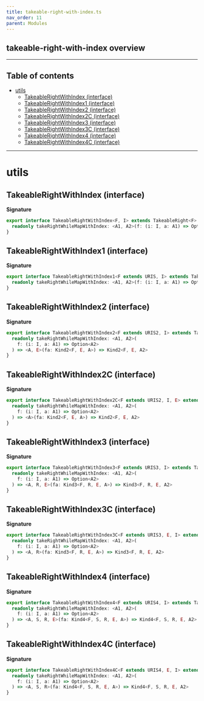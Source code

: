 ```yaml
---
title: takeable-right-with-index.ts
nav_order: 11
parent: Modules
---
```


## takeable-right-with-index overview

---

<h2 class="text-delta">Table of contents</h2>

- [utils](#utils)
  - [TakeableRightWithIndex (interface)](#takeablerightwithindex-interface)
  - [TakeableRightWithIndex1 (interface)](#takeablerightwithindex1-interface)
  - [TakeableRightWithIndex2 (interface)](#takeablerightwithindex2-interface)
  - [TakeableRightWithIndex2C (interface)](#takeablerightwithindex2c-interface)
  - [TakeableRightWithIndex3 (interface)](#takeablerightwithindex3-interface)
  - [TakeableRightWithIndex3C (interface)](#takeablerightwithindex3c-interface)
  - [TakeableRightWithIndex4 (interface)](#takeablerightwithindex4-interface)
  - [TakeableRightWithIndex4C (interface)](#takeablerightwithindex4c-interface)

---

# utils

## TakeableRightWithIndex (interface)

**Signature**

```ts
export interface TakeableRightWithIndex<F, I> extends TakeableRight<F> {
  readonly takeRightWhileMapWithIndex: <A1, A2>(f: (i: I, a: A1) => Option<A2>) => (fa: HKT<F, A1>) => HKT<F, A2>
}
```

## TakeableRightWithIndex1 (interface)

**Signature**

```ts
export interface TakeableRightWithIndex1<F extends URIS, I> extends TakeableRight1<F> {
  readonly takeRightWhileMapWithIndex: <A1, A2>(f: (i: I, a: A1) => Option<A2>) => (fa: Kind<F, A1>) => Kind<F, A2>
}
```

## TakeableRightWithIndex2 (interface)

**Signature**

```ts
export interface TakeableRightWithIndex2<F extends URIS2, I> extends TakeableRight2<F> {
  readonly takeRightWhileMapWithIndex: <A1, A2>(
    f: (i: I, a: A1) => Option<A2>
  ) => <A, E>(fa: Kind2<F, E, A>) => Kind2<F, E, A2>
}
```

## TakeableRightWithIndex2C (interface)

**Signature**

```ts
export interface TakeableRightWithIndex2C<F extends URIS2, I, E> extends TakeableRight2C<F, E> {
  readonly takeRightWhileMapWithIndex: <A1, A2>(
    f: (i: I, a: A1) => Option<A2>
  ) => <A>(fa: Kind2<F, E, A>) => Kind2<F, E, A2>
}
```

## TakeableRightWithIndex3 (interface)

**Signature**

```ts
export interface TakeableRightWithIndex3<F extends URIS3, I> extends TakeableRight3<F> {
  readonly takeRightWhileMapWithIndex: <A1, A2>(
    f: (i: I, a: A1) => Option<A2>
  ) => <A, R, E>(fa: Kind3<F, R, E, A>) => Kind3<F, R, E, A2>
}
```

## TakeableRightWithIndex3C (interface)

**Signature**

```ts
export interface TakeableRightWithIndex3C<F extends URIS3, E, I> extends TakeableRight3C<F, E> {
  readonly takeRightWhileMapWithIndex: <A1, A2>(
    f: (i: I, a: A1) => Option<A2>
  ) => <A, R>(fa: Kind3<F, R, E, A>) => Kind3<F, R, E, A2>
}
```

## TakeableRightWithIndex4 (interface)

**Signature**

```ts
export interface TakeableRightWithIndex4<F extends URIS4, I> extends TakeableRight4<F> {
  readonly takeRightWhileMapWithIndex: <A1, A2>(
    f: (i: I, a: A1) => Option<A2>
  ) => <A, S, R, E>(fa: Kind4<F, S, R, E, A>) => Kind4<F, S, R, E, A2>
}
```

## TakeableRightWithIndex4C (interface)

**Signature**

```ts
export interface TakeableRightWithIndex4C<F extends URIS4, E, I> extends TakeableRight4C<F, E> {
  readonly takeRightWhileMapWithIndex: <A1, A2>(
    f: (i: I, a: A1) => Option<A2>
  ) => <A, S, R>(fa: Kind4<F, S, R, E, A>) => Kind4<F, S, R, E, A2>
}
```
